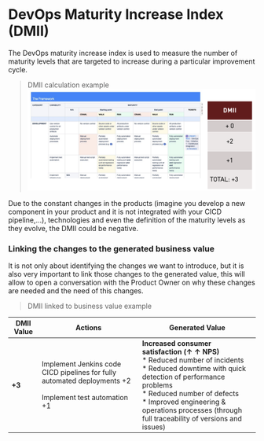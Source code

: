 # DevOps Maturity Increase Index (DMII)

The DevOps maturity increase index is used to measure the number of maturity levels that are 
targeted to increase during a particular improvement cycle. 

> DMII calculation example
![framework example](../assets/example1.png) 


Due to the constant changes in the products (imagine you develop a new component in your product and 
it is not integrated with your CICD pipeline,...), technologies and even the definition of the maturity 
levels as they evolve, the DMII could be negative.

### Linking the changes to the generated business value
It is not only about identifying the changes we want to introduce, but it is also very important to link 
those changes to the generated value, this will allow to open a conversation with the Product Owner 
on why these changes are needed and the need of this changes.

>DMII linked to business value example

DMII Value | Actions | Generated Value   
---------- | ----- | ----
<b>+3</b> | Implement Jenkins code CICD pipelines for fully automated deployments +2 <br><br> Implement test automation +1  | <b>Increased consumer satisfaction (↑ ↑ NPS)</b> <br> * Reduced number of incidents <br> * Reduced downtime with quick detection of performance problems <br> * Reduced number of defects <br> * Improved engineering & operations processes (through full traceability of versions and issues) 
   
